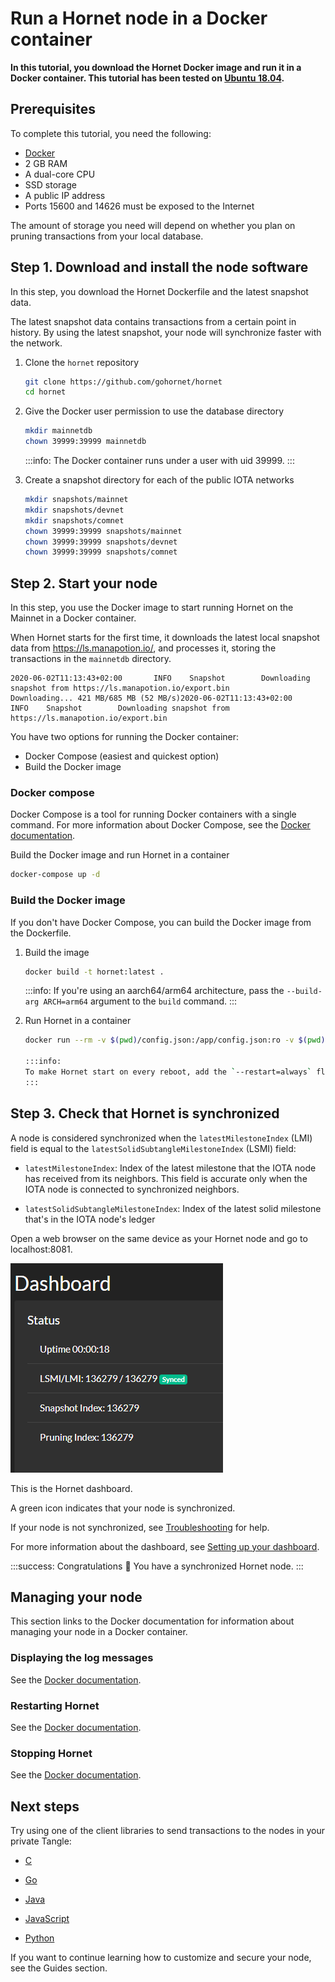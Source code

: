 # Run a Hornet node in a Docker container

**In this tutorial, you download the Hornet Docker image and run it in a Docker container. This tutorial has been tested on [Ubuntu 18.04](http://releases.ubuntu.com/18.04).**

## Prerequisites

To complete this tutorial, you need the following:

- [Docker](https://docs.docker.com/install/#supported-platforms)
- 2 GB RAM
- A dual-core CPU
- SSD storage
- A public IP address
- Ports 15600 and 14626 must be exposed to the Internet

The amount of storage you need will depend on whether you plan on pruning transactions from your local database.

## Step 1. Download and install the node software

In this step, you download the Hornet Dockerfile and the latest snapshot data.

The latest snapshot data contains transactions from a certain point in history. By using the latest snapshot, your node will synchronize faster with the network.

1. Clone the `hornet` repository

    ```bash
    git clone https://github.com/gohornet/hornet
    cd hornet
    ```

2. Give the Docker user permission to use the database directory

    ```bash
    mkdir mainnetdb
    chown 39999:39999 mainnetdb
    ```

    :::info:
    The Docker container runs under a user with uid 39999.
    :::

3. Create a snapshot directory for each of the public IOTA networks

    ```bash
    mkdir snapshots/mainnet
    mkdir snapshots/devnet
    mkdir snapshots/comnet
    chown 39999:39999 snapshots/mainnet
    chown 39999:39999 snapshots/devnet
    chown 39999:39999 snapshots/comnet
    ```

## Step 2. Start your node

In this step, you use the Docker image to start running Hornet on the Mainnet in a Docker container.

When Hornet starts for the first time, it downloads the latest local snapshot data from https://ls.manapotion.io/, and processes it, storing the transactions in the `mainnetdb` directory.

```
2020-06-02T11:13:43+02:00       INFO    Snapshot        Downloading snapshot from https://ls.manapotion.io/export.bin
Downloading... 421 MB/685 MB (52 MB/s)2020-06-02T11:13:43+02:00       INFO    Snapshot        Downloading snapshot from https://ls.manapotion.io/export.bin
```

You have two options for running the Docker container:

- Docker Compose (easiest and quickest option)
- Build the Docker image

### Docker compose

Docker Compose is a tool for running Docker containers with a single command. For more information about Docker Compose, see the [Docker documentation](https://docs.docker.com/compose/). 

Build the Docker image and run Hornet in a container

```bash
docker-compose up -d
```

### Build the Docker image

If you don't have Docker Compose, you can build the Docker image from the Dockerfile.

1. Build the image

    ```bash
    docker build -t hornet:latest .
    ```

    :::info:
    If you're using an aarch64/arm64 architecture, pass the `--build-arg ARCH=arm64` argument to the `build` command.
    :::

2. Run Hornet in a container

    ```bash
    docker run --rm -v $(pwd)/config.json:/app/config.json:ro -v $(pwd)/latest-export.gz.bin:/app/latest-export.gz.bin:ro -v $(pwd)/mainnetdb:/app/mainnetdb --name hornet --net=host hornet:latest

    :::info:
    To make Hornet start on every reboot, add the `--restart=always` flag to the `docker run` command.
    :::

## Step 3. Check that Hornet is synchronized

A node is considered synchronized when the `latestMilestoneIndex` (LMI) field is equal to the `latestSolidSubtangleMilestoneIndex` (LSMI) field:

- `latestMilestoneIndex`: Index of the latest milestone that the IOTA node has received from its neighbors. This field is accurate only when the IOTA node is connected to synchronized neighbors.

- `latestSolidSubtangleMilestoneIndex`: Index of the latest solid milestone that's in the IOTA node's ledger

Open a web browser on the same device as your Hornet node and go to localhost:8081.

![A synchronized node's dashboard](../images/synced-node.png)

This is the Hornet dashboard.

A green icon indicates that your node is synchronized.

If your node is not synchronized, see [Troubleshooting](../references/troubleshooting.md) for help.

For more information about the dashboard, see [Setting up your dashboard](../guides/setting-up-dashboard.md).

:::success: Congratulations :tada:
You have a synchronized Hornet node.
:::

## Managing your node

This section links to the Docker documentation for information about managing your node in a Docker container.

### Displaying the log messages

See the [Docker documentation](https://docs.docker.com/engine/reference/commandline/logs/).

### Restarting Hornet

See the [Docker documentation](https://docs.docker.com/engine/reference/commandline/restart/).

### Stopping Hornet

See the [Docker documentation](https://docs.docker.com/engine/reference/commandline/stop/).

## Next steps

Try using one of the client libraries to send transactions to the nodes in your private Tangle:

- [C](root://core/1.0/getting-started/get-started-c.md)

- [Go](root://core/1.0/getting-started/get-started-go.md)

- [Java](root://core/1.0/getting-started/get-started-java.md)

- [JavaScript](root://core/1.0/getting-started/get-started-js.md)

- [Python](root://core/1.0/getting-started/get-started-python.md)

If you want to continue learning how to customize and secure your node, see the Guides section.